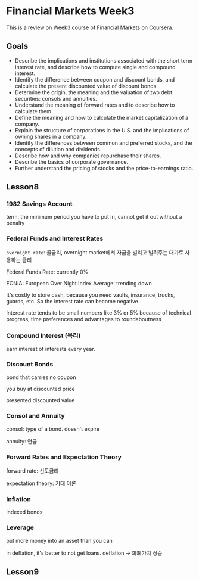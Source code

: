 # Financial Markets Week3

This is a review on Week3 course of Financial Markets on Coursera. 

## Goals

- Describe the implications and institutions associated with the short term interest rate, and describe how to compute single and compound interest.
- Identify the difference between coupon and discount bonds, and calculate the present discounted value of discount bonds.
- Determine the origin, the meaning and the valuation of two debt securities: consols and annuities.
- Understand the meaning of forward rates and to describe how to calculate them
- Define the meaning and how to calculate the market capitalization of a company.
- Explain the structure of corporations in the U.S. and the implications of owning shares in a company.
- Identify the differences between common and preferred stocks, and the concepts of dilution and dividends.
- Describe how and why companies repurchase their shares.
- Describe the basics of corporate governance.
- Further understand the pricing of stocks and the price-to-earnings ratio.

## Lesson8 

### 1982 Savings Account

term: the minimum period you have to put in, cannot get it out without a penalty

### Federal Funds and Interest Rates

`overnight rate`: 콜금리, overnight market에서 자금을 빌리고 빌려주는 대가로 사용하는 금리

Federal Funds Rate: currently 0%

EONIA: European Over Night Index Average: trending down 

It's costly to store cash, because you need vaults, insurance, trucks, guards, etc. So the interest rate can become negative. 

Interest rate tends to be small numbers like 3% or 5% because of technical progress, time preferences and advantages to roundaboutness 



### Compound Interest (복리)

earn interest of interests every year. 



### Discount Bonds

bond that carries no coupon 

you buy at discounted price

presented discounted value



### Consol and Annuity

consol: type of a bond. doesn't expire

annuity: 연금



### Forward Rates and Expectation Theory

forward rate: 선도금리

expectation theory: 기대 이론



### Inflation

indexed bonds



### Leverage

put more money into an asset than you can

 in deflation, it's better to not get loans. deflation -> 화폐가치 상승



## Lesson9

